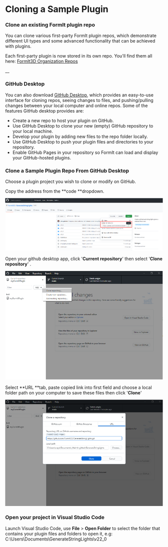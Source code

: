# Cloning a Sample Plugin

### Clone an existing FormIt plugin repo

You can clone various first-party FormIt plugin repos, which demonstrate different UI types and some advanced functionality that can be achieved with plugins.

Each first-party plugin is now stored in its own repo. You'll find them all here: [FormIt3D Organization Repos](https://github.com/FormIt3D)

__

### GitHub Desktop

You can also download [GitHub Desktop](https://desktop.github.com), which provides an easy-to-use interface for cloning repos, seeing changes to files, and pushing/pulling changes between your local computer and online repos. Some of the features GitHub desktop provides are:

* Create a new repo to host your plugin on GitHub.
* Use GitHub Desktop to clone your new (empty) GitHub repository to your local machine.
* Develop your plugin by adding new files to the repo folder locally.
* Use GitHub Desktop to push your plugin files and directories to your repository.
* Enable GitHub Pages in your repository so FormIt can load and display your GitHub-hosted plugins.



### Clone a Sample Plugin Repo From GitHub Desktop

Choose a plugin project you wish to clone or modify on GitHub.

Copy the address from the **code **dropdown.

![](<../../../.gitbook/assets/image (19).png>)

Open your github desktop app, click '**Current repository**' then select '**Clone repository**' .

![](<../../../.gitbook/assets/image (11).png>)

Select **URL **tab, paste copied link into first field and choose a local folder path on your computer to save these files then click '**Clone**'

![](<../../../.gitbook/assets/image (14).png>)



### Open your project in Visual Studio Code

Launch Visual Studio Code, use **File** > **Open Folder** to select the folder that contains your plugin files and folders to open it, e.g: C:\Users\Documents\GenerateStringLights\v22\_0



